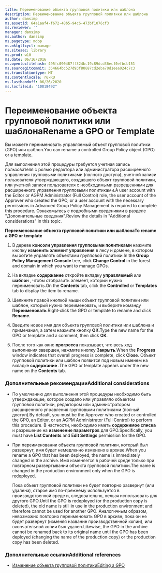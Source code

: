 ```yaml
---
title: Переименование объекта групповой политики или шаблона
description: Переименование объекта групповой политики или шаблона
author: dansimp
ms.assetid: 64a1aaf4-f672-48b5-94c6-473bf1076cf3
ms.reviewer: ''
manager: dansimp
ms.author: dansimp
ms.pagetype: mdop
ms.mktglfcycl: manage
ms.sitesec: library
ms.prod: w10
ms.date: 06/16/2016
ms.openlocfilehash: 495fc090487ff324bc19c89dcd36ecf0efbcb151
ms.sourcegitcommit: 354664bc527d93f80687cd2eba70d1eea024c7c3
ms.translationtype: MT
ms.contentlocale: ru-RU
ms.lasthandoff: 06/26/2020
ms.locfileid: "10818492"
---
```

# <span data-ttu-id="f1841-103">Переименование объекта групповой политики или шаблона</span><span class="sxs-lookup"><span data-stu-id="f1841-103">Rename a GPO or Template</span></span>


<span data-ttu-id="f1841-104">Вы можете переименовать управляемый объект групповой политики (GPO) или шаблон.</span><span class="sxs-lookup"><span data-stu-id="f1841-104">You can rename a controlled Group Policy object (GPO) or a template.</span></span>

<span data-ttu-id="f1841-105">Для выполнения этой процедуры требуется учетная запись пользователя с ролью редактора или администратора расширенного управления групповыми политиками (полного доступа), учетной записи пользователя утверждающего, создавшего объект групповой политики, или учетной записи пользователя с необходимыми разрешениями для расширенного управления групповыми политиками.</span><span class="sxs-lookup"><span data-stu-id="f1841-105">A user account with the Editor or AGPM Administrator (Full Control) role, the user account of the Approver who created the GPO, or a user account with the necessary permissions in Advanced Group Policy Management is required to complete this procedure.</span></span> <span data-ttu-id="f1841-106">Ознакомьтесь с подробными сведениями в разделе "Дополнительные сведения".</span><span class="sxs-lookup"><span data-stu-id="f1841-106">Review the details in "Additional considerations" in this topic.</span></span>

**<span data-ttu-id="f1841-107">Переименование объекта групповой политики или шаблона</span><span class="sxs-lookup"><span data-stu-id="f1841-107">To rename a GPO or template</span></span>**

1.  <span data-ttu-id="f1841-108">В дереве **консоли управления групповыми политиками** нажмите кнопку **изменить элемент управления** в лесу и домене, в котором вы хотите управлять объектами групповой политики.</span><span class="sxs-lookup"><span data-stu-id="f1841-108">In the **Group Policy Management Console** tree, click **Change Control** in the forest and domain in which you want to manage GPOs.</span></span>

2.  <span data-ttu-id="f1841-109">На вкладке **содержание** откройте вкладку **управляемый** или **шаблон** , чтобы отобразить элемент, который нужно переименовать.</span><span class="sxs-lookup"><span data-stu-id="f1841-109">On the **Contents** tab, click the **Controlled** or **Templates** tab to display the item to rename.</span></span>

3.  <span data-ttu-id="f1841-110">Щелкните правой кнопкой мыши объект групповой политики или шаблон, который нужно переименовать, и выберите команду **Переименовать**.</span><span class="sxs-lookup"><span data-stu-id="f1841-110">Right-click the GPO or template to rename and click **Rename**.</span></span>

4.  <span data-ttu-id="f1841-111">Введите новое имя для объекта групповой политики или шаблона и примечания, а затем нажмите кнопку **ОК**.</span><span class="sxs-lookup"><span data-stu-id="f1841-111">Type the new name for the GPO or template and a comment, then click **OK**.</span></span>

5.  <span data-ttu-id="f1841-112">После того как окно **прогресса** показывает, что весь ход выполнения завершен, нажмите кнопку **Закрыть**.</span><span class="sxs-lookup"><span data-stu-id="f1841-112">When the **Progress** window indicates that overall progress is complete, click **Close**.</span></span> <span data-ttu-id="f1841-113">Объект групповой политики или шаблон появится под новым именем на вкладке **содержание** .</span><span class="sxs-lookup"><span data-stu-id="f1841-113">The GPO or template appears under the new name on the **Contents** tab.</span></span>

### <span data-ttu-id="f1841-114">Дополнительные рекомендации</span><span class="sxs-lookup"><span data-stu-id="f1841-114">Additional considerations</span></span>

-   <span data-ttu-id="f1841-115">По умолчанию для выполнения этой процедуры необходимо быть утверждающее, которое создало или управляло объектом групповой политики, редактором или администратором расширенного управления групповыми политиками (полный доступ).</span><span class="sxs-lookup"><span data-stu-id="f1841-115">By default, you must be the Approver who created or controlled the GPO, an Editor, or an AGPM Administrator (Full Control) to perform this procedure.</span></span> <span data-ttu-id="f1841-116">В частности, необходимо иметь **содержимое списка** и разрешение на **изменение параметров** для GPO.</span><span class="sxs-lookup"><span data-stu-id="f1841-116">Specifically, you must have **List Contents** and **Edit Settings** permission for the GPO.</span></span>

-   <span data-ttu-id="f1841-117">При переименовании объекта групповой политики, который был развернут, имя будет немедленно изменено в архиве.</span><span class="sxs-lookup"><span data-stu-id="f1841-117">When you rename a GPO that has been deployed, the name is immediately changed in the archive.</span></span> <span data-ttu-id="f1841-118">Имя изменяется в рабочей среде только при повторном развертывании объекта групповой политики.</span><span class="sxs-lookup"><span data-stu-id="f1841-118">The name is changed in the production environment only when the GPO is redeployed.</span></span>

    <span data-ttu-id="f1841-119">Пока объект групповой политики не будет повторно развернут (или удалена), старое имя по-прежнему используется в производственной среде и, следовательно, нельзя использовать для другого GPO.</span><span class="sxs-lookup"><span data-stu-id="f1841-119">Until the GPO is redeployed (or the production copy is deleted), the old name is still in use in the production environment and therefore cannot be used for another GPO.</span></span> <span data-ttu-id="f1841-120">Аналогичным образом, невозможно повторно переименовать GPO в архиве, пока он не будет развернут (изменяя название производственной копии), или окончательной копии был удален.</span><span class="sxs-lookup"><span data-stu-id="f1841-120">Likewise, the GPO in the archive cannot be renamed back to its original name until the GPO has been deployed (changing the name of the production copy) or the production copy has been deleted.</span></span>

### <span data-ttu-id="f1841-121">Дополнительные ссылки</span><span class="sxs-lookup"><span data-stu-id="f1841-121">Additional references</span></span>

-   [<span data-ttu-id="f1841-122">Изменение объекта групповой политики</span><span class="sxs-lookup"><span data-stu-id="f1841-122">Editing a GPO</span></span>](editing-a-gpo.md)

 

 






